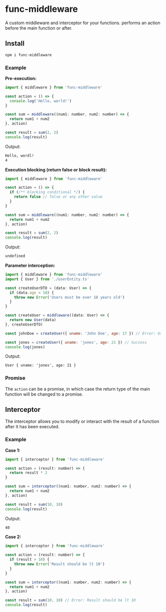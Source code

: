 # func-middleware

A custom middleware and interceptor for your functions. performs an action before the main function or after.

## Install

```bash
npm i func-middleware
```

### Example

**Pre-execution:**

```js
import { middleware } from 'func-middleware'

const action = () => {
  console.log('Hello, world!')
}

const sum = middleware((num1: number, num2: number) => {
  return num1 + num2
}, action)

const result = sum(2, 2)
console.log(result)
```

Output:

```txt
Hello, wordl!
4
```

**Execution blocking (return false or block result):**

```js
import { middleware } from 'func-middleware'

const action = () => {
  if (/** blocking conditional */) {
    return false // false or any other value
  }
}

const sum = middleware((num1: number, num2: number) => {
  return num1 + num2
}, action)

const result = sum(2, 2)
console.log(result)
```

Output:

```txt
undefined
```

**Parameter interception:**

```js
import { middleware } from 'func-middleware'
import { User } from './userEntity.ts'

const createUserDTO = (data: User) => {
  if (data.age < 18) {
    throw new Error('Users must be over 18 years old')
  }
}

const createUser = middleware((data: User) => {
  return new User(data)
}, createUserDTO)

const johnDoe = createUser({ uname: 'John Doe', age: 17 }) // Error: Users must be over 18 years old

const jones = createUser({ uname: 'jones', age: 21 }) // Success
console.log(jones)
```

Output:

```txt
User { uname: 'jones', age: 21 }
```

### Promise

The `action` can be a promise, in which case the return type of the main function will be changed to a promise.

## Interceptor

The interceptor allows you to modify or interact with the result of a function after it has been executed.

### Example

**Case 1:**

```js
import { interceptor } from 'func-middleware'

const action = (result: number) => {
  return result * 2
}

const sum = interceptor((num1: number, num2: number) => {
  return num1 + num2
}, action)

const result = sum(10, 10)
console.log(result)
```

Output:

```txt
40
```

**Case 2:**

```js
import { interceptor } from 'func-middleware'

const action = (result: number) => {
  if (result > 10) {
    throw new Error('Result should be lt 10')
  }
}

const sum = interceptor((num1: number, num2: number) => {
  return num1 + num2
}, action)

const result = sum(10, 10) // Error: Result should be lt 10
console.log(result)
```
